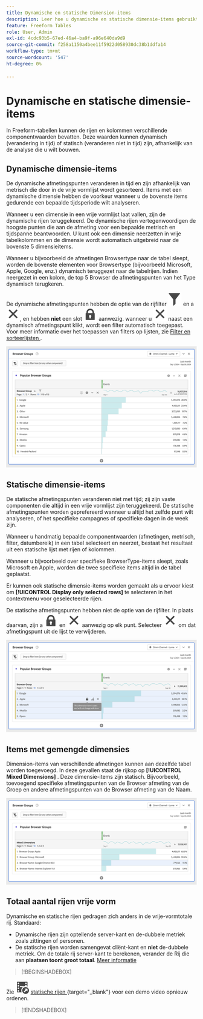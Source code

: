 ```yaml
---
title: Dynamische en statische Dimension-items
description: Leer hoe u dynamische en statische dimensie-items gebruikt in vrije-vormtabellen in Analysis Workspace.
feature: Freeform Tables
role: User, Admin
exl-id: 4cdc93b5-67ed-46a4-ba9f-a96e640da9d9
source-git-commit: f258a1150a4bee11f5922d058930dc38b1ddfa14
workflow-type: tm+mt
source-wordcount: '547'
ht-degree: 0%

---
```


# Dynamische en statische dimensie-items

In Freeform-tabellen kunnen de rijen en kolommen verschillende componentwaarden bevatten. Deze waarden kunnen dynamisch (verandering in tijd) of statisch (veranderen niet in tijd) zijn, afhankelijk van de analyse die u wilt bouwen.

## Dynamische dimensie-items

De dynamische afmetingspunten veranderen in tijd en zijn afhankelijk van metrisch die door in de vrije vormlijst wordt gesorteerd. Items met een dynamische dimensie hebben de voorkeur wanneer u de bovenste items gedurende een bepaalde tijdsperiode wilt analyseren.

Wanneer u een dimensie in een vrije vormlijst laat vallen, zijn de dynamische rijen teruggekeerd. De dynamische rijen vertegenwoordigen de hoogste punten die aan de afmeting voor een bepaalde metrisch en tijdspanne beantwoorden. U kunt ook een dimensie neerzetten in vrije tabelkolommen en de dimensie wordt automatisch uitgebreid naar de bovenste 5 dimensieitems.

Wanneer u bijvoorbeeld de afmetingen Browsertype naar de tabel sleept, worden de bovenste elementen voor Browsertype (bijvoorbeeld Microsoft, Apple, Google, enz.) dynamisch teruggezet naar de tabelrijen. Indien neergezet in een kolom, de top 5 Browser de afmetingspunten van het Type dynamisch terugkeren.

De dynamische afmetingspunten hebben de optie van de rijfilter ![&#x200B; Filter &#x200B;](/help/assets/icons/Filter.svg) en a ![&#x200B; dicht &#x200B;](/help/assets/icons/Close.svg), en hebben **niet** een slot ![&#x200B; LockClosed &#x200B;](/help/assets/icons/LockClosed.svg) aanwezig. <!--do they have the lock icon? --> wanneer u ![&#x200B; dicht &#x200B;](/help/assets/icons/Close.svg) naast een dynamisch afmetingspunt klikt, wordt een filter automatisch toegepast. Voor meer informatie over het toepassen van filters op lijsten, zie [&#x200B; Filter en sorteerlijsten &#x200B;](/help/analyze/analysis-workspace/visualizations/freeform-table/filter-and-sort.md).


![&#x200B; A Freeform Lijst die het filterpictogram benadrukt.](assets/dynamic-items.png)

## Statische dimensie-items

De statische afmetingspunten veranderen niet met tijd; zij zijn vaste componenten die altijd in een vrije vormlijst zijn teruggekeerd. De statische afmetingspunten worden geprefereerd wanneer u altijd het zelfde punt wilt analyseren, of het specifieke campagnes of specifieke dagen in de week zijn.

Wanneer u handmatig bepaalde componentwaarden (afmetingen, metrisch, filter, datumbereik) in een tabel selecteert en neerzet, bestaat het resultaat uit een statische lijst met rijen of kolommen.

Wanneer u bijvoorbeeld over specifieke BrowserType-items sleept, zoals Microsoft en Apple, worden die twee specifieke items altijd in de tabel geplaatst.

Er kunnen ook statische dimensie-items worden gemaakt als u ervoor kiest om **[!UICONTROL Display only selected rows]** te selecteren in het contextmenu voor geselecteerde rijen.

De statische afmetingspunten hebben **&#x200B;**&#x200B;niet de optie van de rijfilter. In plaats daarvan, zijn a ![&#x200B; LockClosed &#x200B;](/help/assets/icons/LockClosed.svg) en ![&#x200B; dicht &#x200B;](/help/assets/icons/Close.svg) aanwezig op elk punt. Selecteer ![&#x200B; dicht &#x200B;](/help/assets/icons/Close.svg) om dat afmetingspunt uit de lijst te verwijderen.

![&#x200B; A Freeform Lijst die de Browser Type en de rij van Microsoft met een slotpictogramnota toont: Dit afmetingspunt is statisch en zal niet met tijd veranderen.](assets/static-items.png)

## Items met gemengde dimensies

Dimension-items van verschillende afmetingen kunnen aan dezelfde tabel worden toegevoegd. In deze gevallen staat de rijkop op **[!UICONTROL Mixed Dimensions]** . Deze dimensie-items zijn statisch. Bijvoorbeeld, toevoegend specifieke afmetingspunten van de Browser afmeting van de Groep en andere afmetingspunten van de Browser afmeting van de Naam.

![&#x200B; A Freeform Lijst die de Gemengde kolom van Afmetingen benadrukt.](assets/mixed-dimensions.png)

## Totaal aantal rijen vrije vorm

Dynamische en statische rijen gedragen zich anders in de vrije-vormtotale rij. Standaard:

* Dynamische rijen zijn optellende server-kant en de-dubbele metriek zoals zittingen of personen.
* De statische rijen worden samengevat cliënt-kant en **niet** de-dubbele metriek. Om de totale rij server-kant te berekenen, verander de Rij die aan **plaatsen toont groot totaal**. [Meer informatie](/help/analyze/analysis-workspace/visualizations/freeform-table/workspace-totals.md)


>[!BEGINSHADEBOX]

Zie ![&#x200B; VideoCheckedOut &#x200B;](/help/assets/icons/VideoCheckedOut.svg) [&#x200B; statische rijen &#x200B;](https://video.tv.adobe.com/v/31319?quality=12&learn=on){target="_blank"} voor een demo video opnieuw ordenen.

>[!ENDSHADEBOX]


